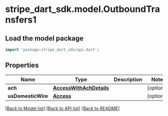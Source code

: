 # stripe_dart_sdk.model.OutboundTransfers1

## Load the model package
```dart
import 'package:stripe_dart_sdk/api.dart';
```

## Properties
Name | Type | Description | Notes
------------ | ------------- | ------------- | -------------
**ach** | [**AccessWithAchDetails**](AccessWithAchDetails.md) |  | [optional] 
**usDomesticWire** | [**Access**](Access.md) |  | [optional] 

[[Back to Model list]](../README.md#documentation-for-models) [[Back to API list]](../README.md#documentation-for-api-endpoints) [[Back to README]](../README.md)


